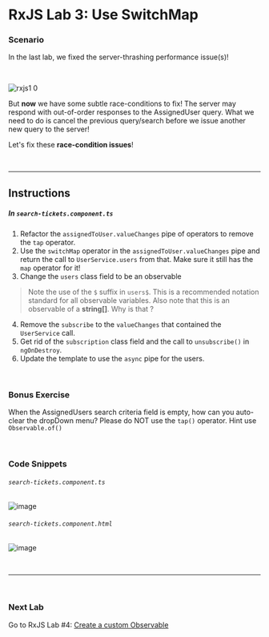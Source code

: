 # RxJS Lab 3: Use SwitchMap

### Scenario

In the last lab, we fixed the server-thrashing performance issue(s)!

<br/>

![rxjs1 0](https://user-images.githubusercontent.com/210413/47622033-f1855c80-dacd-11e8-9ec0-1d26a90b3456.jpg)

But **now** we have some subtle race-conditions to fix!  The server may respond with out-of-order responses to the AssignedUser query. What we need to do is cancel the previous query/search before we issue another new query to the server!

Let's fix these **race-condition issues**!

<br/>

----

## Instructions

##### In `search-tickets.component.ts`


1. Refactor the `assignedToUser.valueChanges` pipe of operators to remove the `tap` operator.
2. Use the `switchMap` operator in the `assignedToUser.valueChanges` pipe and return the call to `UserService.users` from that. Make sure it still has the `map` operator for it!
3. Change the `users` class field to be an observable
  >  Note the use of the `$` suffix in `users$`. This is a recommended notation standard for all observable variables. Also note that this is an observable of a **string[]**. Why is that ?
4. Remove the `subscribe` to the `valueChanges` that contained the `UserService` call.
5. Get rid of the `subscription` class field and the call to `unsubscribe()` in `ngOnDestroy`.
6. Update the template to use the `async` pipe for the users.

<br/>

### Bonus Exercise

When the AssignedUsers search criteria field is empty, how can you auto-clear the dropDown menu? Please do NOT use the `tap()` operator. Hint use `Observable.of()`

<br/>

### Code Snippets

###### `search-tickets.component.ts`

![image](https://user-images.githubusercontent.com/210413/52433501-d665b800-2ad2-11e9-9388-01a57271615a.png)

###### `search-tickets.component.html`

![image](https://user-images.githubusercontent.com/210413/52433500-d5cd2180-2ad2-11e9-9347-9e057ee60261.png)

<br/>

----

<br/>

### Next Lab

Go to RxJS Lab #4: [Create a custom Observable](lab-4.md)
